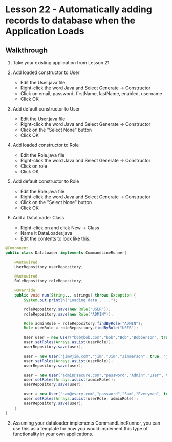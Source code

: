 # Lesson 22 - Automatically adding records to database when the Application Loads
## Walkthrough

1. Take your existing application from Lesson 21

2. Add loaded constructor to User
    * Edit the User.java file
    * Right-click the word Java and Select Generate -> Constructor
    * Click on email, password, firstName, lastName, enabled, username
    * Click OK
    
3. Add default constructor to User
    * Edit the User.java file
    * Right-click the word Java and Select Generate -> Constructor
    * Click on the "Select None" button
    * Click OK
 
4. Add loaded constructor to Role
    * Edit the Role.java file
    * Right-click the word Java and Select Generate -> Constructor
    * Click on role
    * Click OK
    
5. Add default constructor to Role
    * Edit the Role.java file
    * Right-click the word Java and Select Generate -> Constructor
    * Click on the "Select None" button
    * Click OK

6. Add a DataLoader Class
    * Right-click on  and click New -> Class
    * Name it DataLoader.java
    * Edit the contents to look like this:
```java
@Component
public class DataLoader implements CommandLineRunner{

    @Autowired
    UserRepository userRepository;

    @Autowired
    RoleRepository roleRepository;
    
    @Override
    public void run(String... strings) throws Exception {
        System.out.println("Loading data . . .");

        roleRepository.save(new Role("USER"));
        roleRepository.save(new Role("ADMIN"));

        Role adminRole = roleRepository.findByRole("ADMIN");
        Role userRole = roleRepository.findByRole("USER");

        User user = new User("bob@bob.com","bob","Bob","Bobberson", true, "bob");
        user.setRoles(Arrays.asList(userRole));
        userRepository.save(user);

        user = new User("jim@jim.com","jim","Jim","Jimmerson", true, "jim");
        user.setRoles(Arrays.asList(userRole));
        userRepository.save(user);

        user = new User("admin@secure.com","password","Admin","User", true, "admin");
        user.setRoles(Arrays.asList(adminRole));
        userRepository.save(user);

        user = new User("sam@every.com","password","Sam","Everyman", true, "everyman");
        user.setRoles(Arrays.asList(userRole, adminRole));
        userRepository.save(user);
    }
}

```

3. Assuming your dataloader implements CommandLineRunner, you can use this as a template for 
how you would implement this type of functionality in your own applications.
